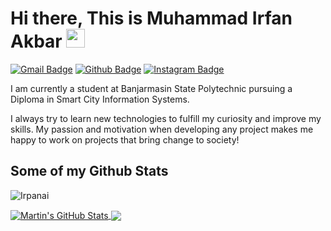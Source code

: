 # Hi there, This is Muhammad Irfan Akbar <img src="https://raw.githubusercontent.com/MartinHeinz/MartinHeinz/master/wave.gif" width="30px" height="30px" />

[![Gmail Badge](https://img.shields.io/badge/-muhammadirfnak@gmail.com-c14438?style=flat&logo=Gmail&logoColor=white&link=mailto:muhammadirfnak@gmail.com)](mailto:muhammadirfnak@gmail.com) 
[![Github Badge](https://img.shields.io/badge/-Irpanai-grey?style=flat&logo=github&logoColor=white&link=https://github.com/Irpanai/)](https://www.github.com/Irpanai/) 
[![Instagram Badge](https://img.shields.io/badge/-irpanai_-purple?style=flat&logo=instagram&logoColor=white&link=https://instagram.com/irpanai_/)](https://www.instagram.com/irpanai_/) <p align='left'>I am currently a student at Banjarmasin State Polytechnic pursuing a Diploma in Smart City Information Systems.

I always try to learn new technologies to fulfill my curiosity and improve my skills. My passion and motivation when developing any project makes me happy to work on projects that bring change to society!</p>
## Some of my Github Stats
<p align=left> <img src=https://komarev.com/ghpvc/?username=Irpanai alt=Irpanai /> </p>

<a href="https://github.com/Irpanai/Irpanai">
  <img align="center" src="https://github-readme-stats.vercel.app/api?username=Irpanai&show_icons=true&line_height=27&count_private=true&title_color=ffffff&text_color=c9cacc&icon_color=2bbc8a&bg_color=1d1f21" alt="Martin's GitHub Stats" />
</a>

<a href="https://github.com/Irpanai/Irpanai">
  <img align="center" src="https://github-readme-stats.vercel.app/api/top-langs/?username=Irpanai&hide=java,html,tex&title_color=ffffff&text_color=c9cacc&icon_color=2bbc8a&bg_color=1d1f21/>
</a>

<img src="https://github-readme-stats.vercel.app/api/top-langs/?username=Irpanai"/>


